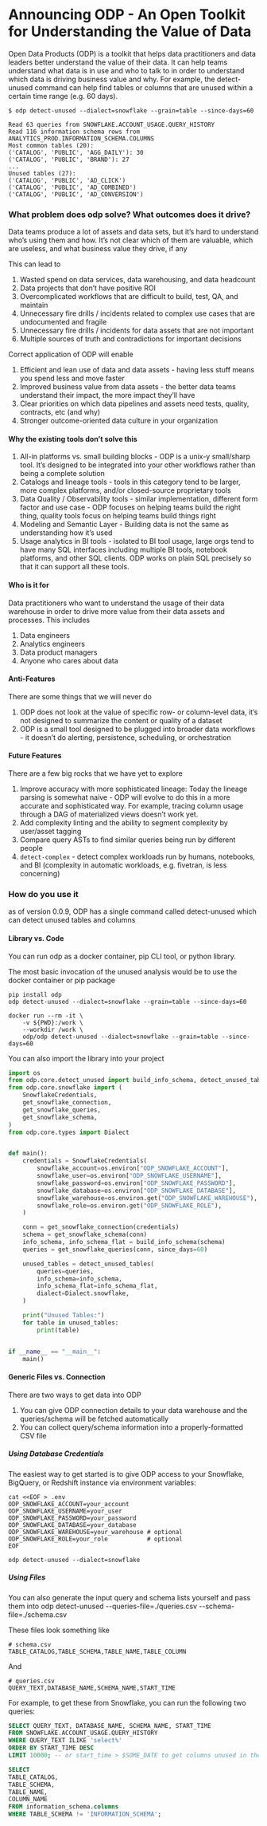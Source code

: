 # Announcing ODP - An Open Toolkit for Understanding the Value of Data

Open Data Products (ODP) is a toolkit that helps data practitioners and data leaders better understand the value of their data. It can help teams understand what data is in use and who to talk to in order to understand which data is driving business value and why. For example, the detect-unused command can help find tables or columns that are unused within a certain time range (e.g. 60 days).

```
$ odp detect-unused --dialect=snowflake --grain=table --since-days=60

Read 63 queries from SNOWFLAKE.ACCOUNT_USAGE.QUERY_HISTORY
Read 116 information schema rows from ANALYTICS_PROD.INFORMATION_SCHEMA.COLUMNS
Most common tables (20):
('CATALOG', 'PUBLIC', 'AGG_DAILY'): 30
('CATALOG', 'PUBLIC', 'BRAND'): 27
...
Unused tables (27):
('CATALOG', 'PUBLIC', 'AD_CLICK')
('CATALOG', 'PUBLIC', 'AD_COMBINED')
('CATALOG', 'PUBLIC', 'AD_CONVERSION')
```

### What problem does odp solve? What outcomes does it drive?

Data teams produce a lot of assets and data sets, but it’s hard to understand who’s using them and how. It’s not clear which of them are valuable, which are useless, and what business value they drive, if any

This can lead to

1. Wasted spend on data services, data warehousing, and data headcount
1. Data projects that don’t have positive ROI
1. Overcomplicated workflows that are difficult to build, test, QA, and maintain
1. Unnecessary fire drills / incidents related to complex use cases that are undocumented and fragile
1. Unnecessary fire drills / incidents for data assets that are not important
1. Multiple sources of truth and contradictions for important decisions

Correct application of ODP will enable

1. Efficient and lean use of data and data assets - having less stuff means you spend less and move faster
1. Improved business value from data assets - the better data teams understand their impact, the more impact they’ll have
1. Clear priorities on which data pipelines and assets need tests, quality, contracts, etc (and why)
1. Stronger outcome-oriented data culture in your organization

#### Why the existing tools don’t solve this

1. All-in platforms vs. small building blocks - ODP is a unix-y small/sharp tool. It’s designed to be integrated into your other workflows rather than being a complete solution
1. Catalogs and lineage tools - tools in this category tend to be larger, more complex platforms, and/or closed-source proprietary tools
1. Data Quality / Observability tools - similar implementation, different form factor and use case - ODP focuses on helping teams build the right thing, quality tools focus on helping teams build things right
1. Modeling and Semantic Layer - Building data is not the same as understanding how it’s used
1. Usage analytics in BI tools - isolated to BI tool usage, large orgs tend to have many SQL interfaces including multiple BI tools, notebook platforms, and other SQL clients. ODP works on plain SQL precisely so that it can support all these tools.

#### Who is it for

Data practitioners who want to understand the usage of their data warehouse in order to drive more value from their data assets and processes. This includes

1. Data engineers
1. Analytics engineers
1. Data product managers
1. Anyone who cares about data

#### Anti-Features

There are some things that we will never do

1. ODP does not look at the value of specific row- or column-level data, it’s not designed to summarize the content or quality of a dataset
1. ODP is a small tool designed to be plugged into broader data workflows - it doesn’t do alerting, persistence, scheduling, or orchestration

#### Future Features

There are a few big rocks that we have yet to explore

1. Improve accuracy with more sophisticated lineage: Today the lineage parsing is somewhat naive - ODP will evolve to do this in a more accurate and sophisticated way. For example, tracing column usage through a DAG of materialized views doesn’t work yet.
1. Add complexity linting and the ability to segment complexity by user/asset tagging
1. Compare query ASTs to find similar queries being run by different people
1. `detect-complex` - detect complex workloads run by humans, notebooks, and BI (complexity in automatic workloads, e.g. fivetran, is less concerning)

### How do you use it

as of version 0.0.9, ODP has a single command called detect-unused which can detect unused tables and columns

#### Library vs. Code

You can run odp as a docker container, pip CLI tool, or python library.

The most basic invocation of the unused analysis would be to use the docker container or pip package

```
pip install odp
odp detect-unused --dialect=snowflake --grain=table --since-days=60
```

```
docker run --rm -it \
    -v ${PWD}:/work \
    --workdir /work \
    odp/odp detect-unused --dialect=snowflake --grain=table --since-days=60
```

You can also import the library into your project

```python
import os
from odp.core.detect_unused import build_info_schema, detect_unused_tables
from odp.core.snowflake import (
    SnowflakeCredentials,
    get_snowflake_connection,
    get_snowflake_queries,
    get_snowflake_schema,
)
from odp.core.types import Dialect


def main():
    credentials = SnowflakeCredentials(
        snowflake_account=os.environ["ODP_SNOWFLAKE_ACCOUNT"],
        snowflake_user=os.environ["ODP_SNOWFLAKE_USERNAME"],
        snowflake_password=os.environ["ODP_SNOWFLAKE_PASSWORD"],
        snowflake_database=os.environ["ODP_SNOWFLAKE_DATABASE"],
        snowflake_warehouse=os.environ.get("ODP_SNOWFLAKE_WAREHOUSE"),
        snowflake_role=os.environ.get("ODP_SNOWFLAKE_ROLE"),
    )

    conn = get_snowflake_connection(credentials)
    schema = get_snowflake_schema(conn)
    info_schema, info_schema_flat = build_info_schema(schema)
    queries = get_snowflake_queries(conn, since_days=60)

    unused_tables = detect_unused_tables(
        queries=queries,
        info_schema=info_schema,
        info_schema_flat=info_schema_flat,
        dialect=Dialect.snowflake,
    )

    print("Unused Tables:")
    for table in unused_tables:
        print(table)


if __name__ == "__main__":
    main()
```

#### Generic Files vs. Connection

There are two ways to get data into ODP

1. You can give ODP connection details to your data warehouse and the queries/schema will be fetched automatically
1. You can collect query/schema information into a properly-formatted CSV file

##### Using Database Credentials

The easiest way to get started is to give ODP access to your Snowflake, BigQuery, or Redshift instance via environment variables:

```shell
cat <<EOF > .env
ODP_SNOWFLAKE_ACCOUNT=your_account
ODP_SNOWFLAKE_USERNAME=your_user
ODP_SNOWFLAKE_PASSWORD=your_password
ODP_SNOWFLAKE_DATABASE=your_database
ODP_SNOWFLAKE_WAREHOUSE=your_warehouse # optional
ODP_SNOWFLAKE_ROLE=your_role           # optional
EOF

odp detect-unused --dialect=snowflake
```

##### Using Files

You can also generate the input query and schema lists yourself and pass them into
odp detect-unused --queries-file=./queries.csv --schema-file=./schema.csv

These files look something like

```
# schema.csv
TABLE_CATALOG,TABLE_SCHEMA,TABLE_NAME,TABLE_COLUMN
```

And

```
# queries.csv
QUERY_TEXT,DATABASE_NAME,SCHEMA_NAME,START_TIME
```

For example, to get these from Snowflake, you can run the following two queries:

```sql
SELECT QUERY_TEXT, DATABASE_NAME, SCHEMA_NAME, START_TIME
FROM SNOWFLAKE.ACCOUNT_USAGE.QUERY_HISTORY
WHERE QUERY_TEXT ILIKE 'select%'
ORDER BY START_TIME DESC
LIMIT 10000; -- or start_time > $SOME_DATE to get columns unused in the last N days
```

```sql
SELECT
TABLE_CATALOG,
TABLE_SCHEMA,
TABLE_NAME,
COLUMN_NAME
FROM information_schema.columns
WHERE TABLE_SCHEMA != 'INFORMATION_SCHEMA';
```
